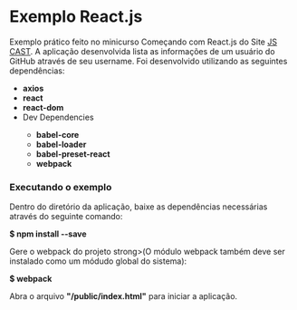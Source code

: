 <h1>Exemplo React.js</h1>

<p>Exemplo prático feito no minicurso Começando com React.js do Site <a href="http://jscasts.teachable.com/" target="_blank">JS CAST</a>. A aplicação desenvolvida lista as informações de um usuário do GitHub através de seu username. Foi desenvolvido utilizando as seguintes dependências:<p>

<ul>
  <li><strong>axios</strong></li>
  <li><strong>react</strong></li>
  <li><strong>react-dom</strong></li>
  <li>Dev Dependencies</li>
  <ul>
    <li><strong>babel-core</strong></li>
    <li><strong>babel-loader</strong></li>
    <li><strong>babel-preset-react</strong></li>
    <li><strong>webpack</strong></li>
  </ul>
</ul>

<h3>Executando o exemplo</h3>

<p>Dentro do diretório da aplicação, baixe as dependências necessárias através do seguinte comando:</p>
<strong> $ npm install --save</strong>

<p>Gere o webpack do projeto strong>(O módulo webpack também deve ser instalado como um módudo global do sistema)</strong>:</p>
<strong> $ webpack</strong>

<p>Abra o arquivo <strong>"/public/index.html"</strong> para iniciar a aplicação.</p>

